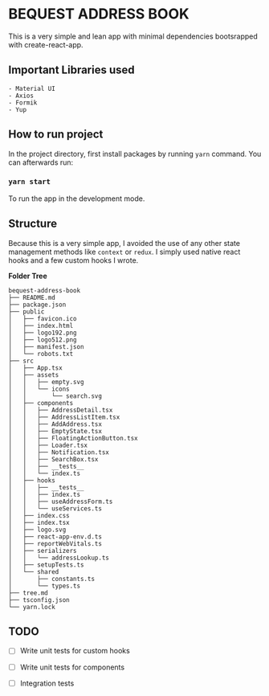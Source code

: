 # BEQUEST ADDRESS BOOK

This is a very simple and lean app with minimal dependencies bootsrapped with create-react-app.

## Important Libraries used 
    - Material UI
    - Axios
    - Formik
    - Yup


## How to run project
In the project directory, first install packages by running `yarn` command. You can afterwards run:
### `yarn start`
To run the app in the development mode.

## Structure 
Because this is a very simple app, I avoided the use of any other state management methods like `context` or `redux`. I simply used native react hooks and a few custom hooks I wrote.

**Folder Tree**
```
bequest-address-book
├── README.md
├── package.json
├── public
│   ├── favicon.ico
│   ├── index.html
│   ├── logo192.png
│   ├── logo512.png
│   ├── manifest.json
│   └── robots.txt
├── src
│   ├── App.tsx
│   ├── assets
│   │   ├── empty.svg
│   │   └── icons
│   │       └── search.svg
│   ├── components
│   │   ├── AddressDetail.tsx
│   │   ├── AddressListItem.tsx
│   │   ├── AddAddress.tsx
│   │   ├── EmptyState.tsx
│   │   ├── FloatingActionButton.tsx
│   │   ├── Loader.tsx
│   │   ├── Notification.tsx
│   │   ├── SearchBox.tsx
│   │   ├── __tests__
│   │   └── index.ts
│   ├── hooks
│   │   ├── __tests__
│   │   ├── index.ts
│   │   ├── useAddressForm.ts
│   │   └── useServices.ts
│   ├── index.css
│   ├── index.tsx
│   ├── logo.svg
│   ├── react-app-env.d.ts
│   ├── reportWebVitals.ts
│   ├── serializers
│   │   └── addressLookup.ts
│   ├── setupTests.ts
│   └── shared
│       ├── constants.ts
│       └── types.ts
├── tree.md
├── tsconfig.json
└── yarn.lock
```

## TODO
- [ ] Write unit tests for custom hooks
- [ ] Write unit tests for components
- [ ] Integration tests





